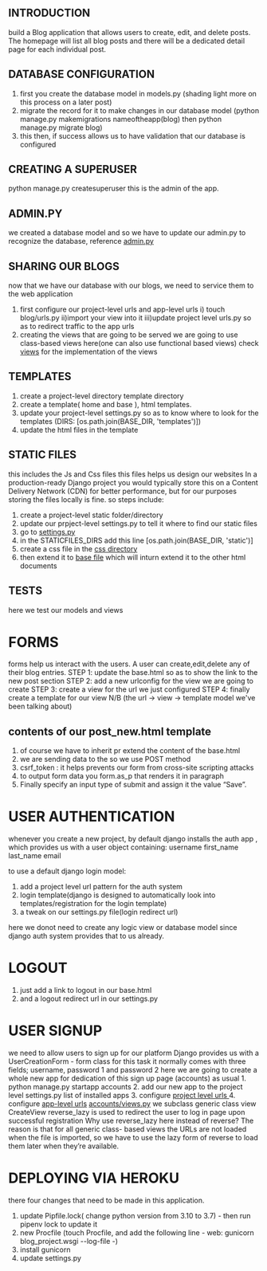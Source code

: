 ## INTRODUCTION
build a Blog application that allows users to create, edit, and delete
posts. The homepage will list all blog posts and there will be a dedicated detail page
for each individual post.
## DATABASE CONFIGURATION
1. first you create the database model in models.py
    (shading light more on this process on a later post)
2. migrate the record for it to make changes in our database model
    (python manage.py makemigrations nameoftheapp(blog) then python manage.py migrate blog)
3. this then, if success allows us to have validation that our database is configured

## CREATING A SUPERUSER
python manage.py createsuperuser
this is the admin of the app.

## ADMIN.PY
we created a database model and so we have to update our admin.py to recognize the database, reference [admin.py](./blog/admin.py)

## SHARING OUR BLOGS
now that we have our database with our blogs, we need to service them to the web application
1. first configure our project-level urls and app-level urls
    i) touch blog/urls.py
    ii)import your view into it
    iii)update project level urls.py so as to redirect traffic to the app urls
2. creating the views that are going to be served
    we are going to use class-based views here(one can also use functional based views)
    check [views](./blog/views.py) for the implementation of the views

## TEMPLATES
1. create a project-level directory template directory
2. create a template( home and base ), html templates.
3. update your project-level settings.py so as to know where to look for the templates (DIRS: [os.path.join(BASE_DIR, 'templates')])
4. update the html files in the template

## STATIC FILES
this includes the Js and Css files
this files helps us design our websites
In a production-ready Django project you would typically store this on a Content
Delivery Network (CDN) for better performance, but for our purposes storing the
files locally is fine.
so steps include:
1. create a project-level static folder/directory
2. update our prpject-level settings.py to tell it where to find our static files
3. go to [settings.py](./blog_project/settings.py)
4. in the STATICFILES_DIRS add this line [os.path.join(BASE_DIR, 'static')]
5. create a css file in the [css directory](./static/css/base.css)
6. then extend it to [base file](./templates/base.html) which will inturn extend it to the other html documents



## TESTS
here we test our models and views



# FORMS
forms help us interact with the users.  A user can create,edit,delete any of their blog entries.
STEP 1:
    update the base.html so as to show the link to the new post section
STEP 2:
    add a new urlconfig for the view we are going to create
STEP 3:
    create a view for the url we just configured
STEP 4:
    finally create a template for our view
N/B (the url -> view -> template model we've been talking about)

## contents of our post_new.html template
1. of course we have to inherit pr extend the content of the base.html
2. we are sending data to the so we use POST method
3. csrf_token : it helps prevents our form from cross-site scripting attacks
4. to output form data you form.as_p that renders it in paragraph
5. Finally specify an input type of submit and assign it the value “Save”.


# USER AUTHENTICATION
whenever you create a new project, by default django installs the auth app , which provides us with a user object containing:
username
first_name
last_name
email

to use a default django login model:
1. add a project level url pattern for the auth system
2. login template(django is designed to automatically look into templates/registration for the login template)
3. a tweak on our settings.py file(login redirect url)

here we donot need to create any logic view or database model since django auth system provides that to us already.

# LOGOUT
1. just add a link to logout in our base.html
2. and a logout redirect url in our settings.py

# USER SIGNUP
we need to allow users to sign up for our platform
Django provides us with a UserCreationForm - form class for this task
it normally comes with three fields; username, password 1 and password 2
here we are going to create a whole new app for dedication of this sign up page (accounts)
 as usual
    1. python manage.py startapp accounts
    2. add our new app to the project level settings.py list of installed apps
    3. configure [project level urls ](./blog_project/urls.py)
    4. configure [app-level urls](./accounts/urls.py)
    [accounts/views.py](./accounts/views.py)
        we subclass generic class view CreateView
        reverse_lazy is used to redirect the user to log in page upon successful registration
        Why use reverse_lazy here instead of reverse? The reason is that for all generic class-
        based views the URLs are not loaded when the file is imported, so we have to use the
        lazy form of reverse to load them later when they’re available.

# DEPLOYING VIA HEROKU
there four changes that need to be made in this application.
1. update Pipfile.lock( change python version from 3.10 to 3.7) - then run pipenv lock to update it
2. new Procfile (touch Procfile, and add the following line - web: gunicorn blog_project.wsgi --log-file -)
3. install gunicorn
4. update settings.py